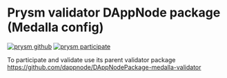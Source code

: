 # Prysm validator DAppNode package (Medalla config)

[![prysm github](https://img.shields.io/badge/prysm-Github-blue.svg)](https://prylabs.net/)
[![prysm participate](https://img.shields.io/badge/prysm-participate-753a88.svg)](https://prylabs.net/participate?node=dappnode)

To participate and validate use its parent validator package https://github.com/dappnode/DAppNodePackage-medalla-validator
